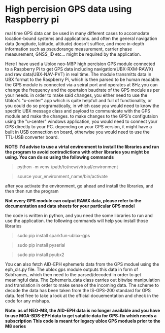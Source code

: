 <h1>High percision GPS data using Raspberry pi</h1>

real time GPS data can be used in many different cases to accomodate location-bound systems and applications.
and often the general navigation data (longitude, latitude, altitude) doesn't suffice, and more in-depth information 
such as pseudorange measurement, carrier phase measurement,  GNSS_ID etc... might be required by the application.

Here I have used a Ublox neo-M8P high percision GPS module connected to a Raspberry Pi to get GPS data
including navigation(UBX-RXM-RAWX) and raw data(UBX-NAV-PVT) in real time. The module transmitts data in UBX format to the Raspberry Pi, which is then parsed to be human readable.
the GPS module is connected via a seiral port and operates at 8Hz.you can change the frequency and the opertaion baudrate of the GPS module as per your needs. 
in order to make said changes, you either need to use the Ublox's "u-center" app which is quite helpfull and full of 
functionality, or you could do so programatically, in which case you would need to know the specific UBX message
class and payload to communicate with the GPS module and make the changes. to make changes to the GPS's configutaion using the "u-center" windows application,
you would need to connect your GPS directly to your PC. depending on your GPS version, it might have a built in USB connection on board, otherwise you would need 
to use the TTL-USB converter board. 


**NOTE: I'd advise to use a virtal environment to install the libraries and run the program to avoid contradictions**
**with other libraries you might be using. You can do so using the following commands**


> python -m venv /path/to/new/virtual/environment

> source your_environment_name/bin/activate

after you activate the environment, go ahead and install the libraries, and then then run the program


**Not every GPS module can output RAWX data, please refer to the documentation and data sheets for your particular GPS model**

the code is written in python, and you need the some libraries to run and use the application.
the following commands will help you install those libraries

> sudo pip install sparkfun-ublox-gps

> sudo pip install pyserial

> sudo pip install pyubx2


You can also fetch AID-EPH ephemeris data from the GPS moduel using the eph_cls.py file. The ublox gps module outputs this data in 
form of Subframes, which then need to the parsed/decoded in order to get meaningful data. The Ephemeris_data class carries out bitwise manipulation 
and translation in order to make sense of the incoming data. The scheme to decode the data has been taken from the IS-GPS-200 standard for 
GPS data. feel free to take a look at the official docuementation and check in the code for any mishaps. 

**Note: as of NEO-M8, the AID-EPH data is no longer available and you have to use MGA-BDS-EPH data to get satalite data for GPS-fix which needs a subscription**
**This code is meant for legacy ublox GPS moduels prior to the  M8 series**

